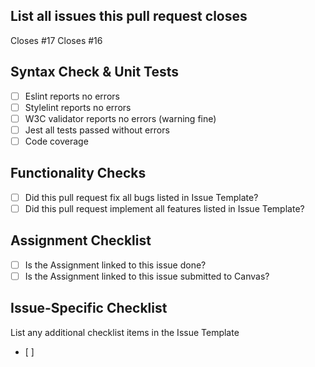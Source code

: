 ## List all issues this pull request closes
Closes #17 
Closes #16 

## Syntax Check & Unit Tests
- [ ] Eslint reports no errors
- [ ] Stylelint reports no errors
- [ ] W3C validator reports no errors (warning fine)
- [ ] Jest all tests passed without errors
- [ ] Code coverage 

## Functionality Checks

- [ ] Did this pull request fix all bugs listed in Issue Template?
- [ ] Did this pull request implement all features listed in Issue Template?

## Assignment Checklist
- [ ] Is the Assignment linked to this issue done?
- [ ] Is the Assignment linked to this issue submitted to Canvas?

## Issue-Specific Checklist

List any additional checklist items in the Issue Template
- [ ] 
